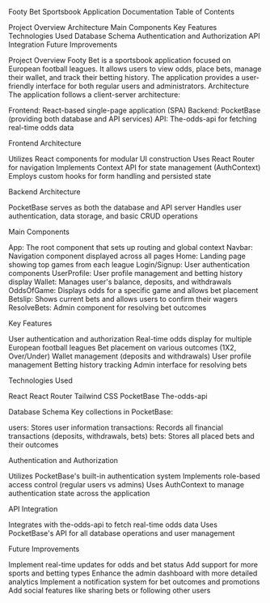 Footy Bet Sportsbook Application Documentation
Table of Contents

Project Overview
Architecture
Main Components
Key Features
Technologies Used
Database Schema
Authentication and Authorization
API Integration
Future Improvements

Project Overview
Footy Bet is a sportsbook application focused on European football leagues. It allows users to view odds, place bets, manage their wallet, and track their betting history. The application provides a user-friendly interface for both regular users and administrators.
Architecture
The application follows a client-server architecture:

Frontend: React-based single-page application (SPA)
Backend: PocketBase (providing both database and API services)
API: The-odds-api for fetching real-time odds data

Frontend Architecture

Utilizes React components for modular UI construction
Uses React Router for navigation
Implements Context API for state management (AuthContext)
Employs custom hooks for form handling and persisted state

Backend Architecture

PocketBase serves as both the database and API server
Handles user authentication, data storage, and basic CRUD operations

Main Components

App: The root component that sets up routing and global context
Navbar: Navigation component displayed across all pages
Home: Landing page showing top games from each league
Login/Signup: User authentication components
UserProfile: User profile management and betting history display
Wallet: Manages user's balance, deposits, and withdrawals
OddsOfGame: Displays odds for a specific game and allows bet placement
Betslip: Shows current bets and allows users to confirm their wagers
ResolveBets: Admin component for resolving bet outcomes

Key Features

User authentication and authorization
Real-time odds display for multiple European football leagues
Bet placement on various outcomes (1X2, Over/Under)
Wallet management (deposits and withdrawals)
User profile management
Betting history tracking
Admin interface for resolving bets

Technologies Used

React
React Router
Tailwind CSS
PocketBase
The-odds-api

Database Schema
Key collections in PocketBase:

users: Stores user information
transactions: Records all financial transactions (deposits, withdrawals, bets)
bets: Stores all placed bets and their outcomes

Authentication and Authorization

Utilizes PocketBase's built-in authentication system
Implements role-based access control (regular users vs admins)
Uses AuthContext to manage authentication state across the application

API Integration

Integrates with the-odds-api to fetch real-time odds data
Uses PocketBase's API for all database operations and user management

Future Improvements

Implement real-time updates for odds and bet status
Add support for more sports and betting types
Enhance the admin dashboard with more detailed analytics
Implement a notification system for bet outcomes and promotions
Add social features like sharing bets or following other users
